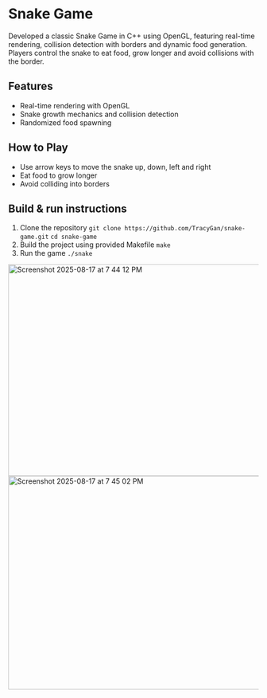 # Snake Game

Developed a classic Snake Game in C++ using OpenGL, featuring real-time rendering, collision detection with borders and dynamic food generation. Players control the snake to eat food, grow longer and avoid collisions with the border.

## Features
- Real-time rendering with OpenGL
- Snake growth mechanics and collision detection
- Randomized food spawning

## How to Play
- Use arrow keys to move the snake up, down, left and right
- Eat food to grow longer
- Avoid colliding into borders

## Build & run instructions
1. Clone the repository
   ``` git clone https://github.com/TracyGan/snake-game.git ```
   ``` cd snake-game ```
2. Build the project using provided Makefile
   ``` make ```
3. Run the game
   ``` ./snake  ```

<img width="599" height="425" alt="Screenshot 2025-08-17 at 7 44 12 PM" src="https://github.com/user-attachments/assets/a63800d6-a7d0-4d2e-9138-165aed90809c" />
<img width="598" height="429" alt="Screenshot 2025-08-17 at 7 45 02 PM" src="https://github.com/user-attachments/assets/bd7d8eca-d7ee-4186-9041-83c7fb9f5490" />
